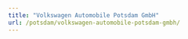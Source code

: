 ```yaml
---
title: "Volkswagen Automobile Potsdam GmbH"
url: /potsdam/volkswagen-automobile-potsdam-gmbh/
---
```

